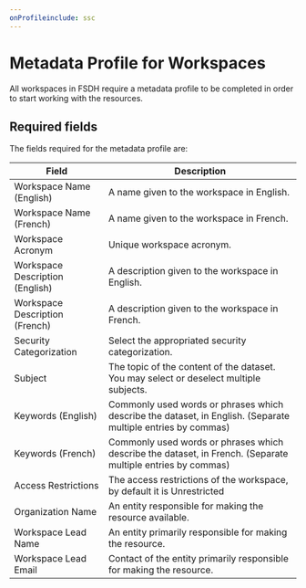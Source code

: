 ```yaml
---
onProfileinclude: ssc
---
```


# Metadata Profile for Workspaces

All workspaces in FSDH require a metadata profile to be completed in order to start working with the resources.

## Required fields

The fields required for the metadata profile are:


| Field | Description |
|-------|-------------|
|Workspace Name (English)|A name given to the workspace in English.|
|Workspace Name (French)|A name given to the workspace in French.|
|Workspace Acronym|Unique workspace acronym.|
|Workspace Description (English)|A description given to the workspace in English.|
|Workspace Description (French)|A description given to the workspace in French.|
|Security Categorization|Select the appropriated security categorization.|
|Subject|The topic of the content of the dataset. You may select or deselect multiple subjects.|
|Keywords (English)|Commonly used words or phrases which describe the dataset, in English. (Separate multiple entries by commas)|
|Keywords (French)|Commonly used words or phrases which describe the dataset, in French. (Separate multiple entries by commas)|
|Access Restrictions|The access restrictions of the workspace, by default it is Unrestricted|
|Organization Name|An entity responsible for making the resource available.|
|Workspace Lead Name|An entity primarily responsible for making the resource.|
|Workspace Lead Email|Contact of the entity primarily responsible for making the resource.|
